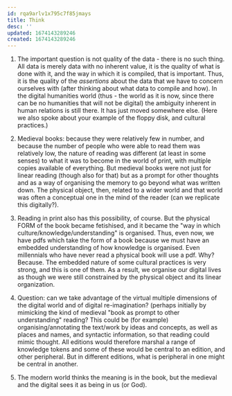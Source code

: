 ```yaml
---
id: rqa9arlv1x795c7f85jmays
title: Think
desc: ''
updated: 1674143289246
created: 1674143289246
---
```

1. The important question is not quality of the data - there is no such thing. All data is merely data with no inherent value, it is the quality of what is done with it, and the way in which it is compiled, that is important. Thus, it is the quality of the *assertions* about the data that we have to concern ourselves with (after thinking about what data to compile and how). In the digital humanities world (thus - the world as it is now, since there can be no humanities that will not be digital) the ambiguity inherent in human relations is still there. It has just moved somewhere else. (Here we also spoke about your example of the floppy disk, and cultural practices.)

2. Medieval books: because they were relatively few in number, and because the number of people who were able to read them was relatively low, the nature of reading was different (at least in some senses) to what it was to become in the world of print, with multiple copies available of everything. But medieval books were not just for linear reading (though also for that) but as a prompt for other thoughts and as a way of organising the memory to go beyond what was written down. The physical object, then, related to a wider world and that world was often a conceptual one in the mind of the reader (can we replicate this digitally?).

3. Reading in print also has this possibility, of course. But the physical FORM of the book became fetishised, and it became the "way in which culture/knowledge/understanding" is organised. Thus, even now, we have pdfs which take the form of a book because we must have an embedded understanding of how knowledge is organised. Even millennials who have never read a physical book will use a pdf. Why? Because. The embedded nature of some cultural practices is very strong, and this is one of them. As a result, we organise our digital lives as though we were still constrained by the physical object and its linear organization.

4. Question: can we take advantage of the virtual multiple dimensions of the digital world and of digital re-imagination? (perhaps initially by mimicking the kind of medieval "book as prompt to other understanding" reading? This could be (for example) organising/annotating the text/work by ideas and concepts, as well as places and names, and syntactic information, so that reading could mimic thought. All editions would therefore marshal a range of knowledge tokens and some of these would be central to an edition, and other peripheral. But in different editions, what is peripheral in one might be central in another.

5. The modern world thinks the meaning is in the book, but the medieval and the digital sees it as being in us (or God).

